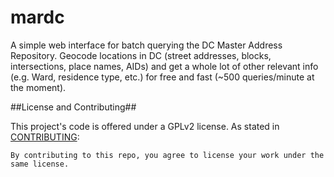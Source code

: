 # mardc

A simple web interface for batch querying the DC Master Address Repository. Geocode locations in DC (street addresses, blocks, intersections, place names, AIDs) and get a whole lot of other relevant info (e.g. Ward, residence type, etc.) for free and fast (~500 queries/minute at the moment).

##License and Contributing##

This project's code is offered under a GPLv2 license. As stated in [CONTRIBUTING](https://raw.githubusercontent.com/emanuelfeld/mardc/gh-pages/CONTRIBUTING.md):

    By contributing to this repo, you agree to license your work under the same license.
